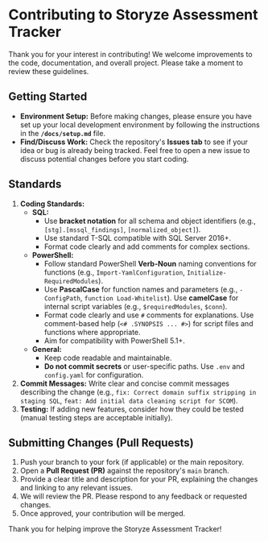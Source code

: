 # Contributing to Storyze Assessment Tracker

Thank you for your interest in contributing! We welcome improvements to the code, documentation, and overall project. Please take a moment to review these guidelines.

## Getting Started

* **Environment Setup:** Before making changes, please ensure you have set up your local development environment by following the instructions in the **`/docs/setup.md`** file.
* **Find/Discuss Work:** Check the repository's **Issues tab** to see if your idea or bug is already being tracked. Feel free to open a new issue to discuss potential changes before you start coding.

## Standards

1.  **Coding Standards:**
    * **SQL:**
        * Use **bracket notation** for all schema and object identifiers (e.g., `[stg].[mssql_findings]`, `[normalized_object]`).
        * Use standard T-SQL compatible with SQL Server 2016+.
        * Format code clearly and add comments for complex sections.
    * **PowerShell:**
        * Follow standard PowerShell **Verb-Noun** naming conventions for functions (e.g., `Import-YamlConfiguration`, `Initialize-RequiredModules`).
        * Use **PascalCase** for function names and parameters (e.g., `-ConfigPath`, `function Load-Whitelist`). Use **camelCase** for internal script variables (e.g., `$requiredModules`, `$conn`).
        * Format code clearly and use `#` comments for explanations. Use comment-based help (`<# .SYNOPSIS ... #>`) for script files and functions where appropriate.
        * Aim for compatibility with PowerShell 5.1+.
    * **General:**
        * Keep code readable and maintainable.
        * **Do not commit secrets** or user-specific paths. Use `.env` and `config.yaml` for configuration.
2.  **Commit Messages:** Write clear and concise commit messages describing the change (e.g., `fix: Correct domain suffix stripping in staging SQL`, `feat: Add initial data cleaning script for SCOM`).
3.  **Testing:** If adding new features, consider how they could be tested (manual testing steps are acceptable initially).

## Submitting Changes (Pull Requests)

1.  Push your branch to your fork (if applicable) or the main repository.
2.  Open a **Pull Request (PR)** against the repository's `main` branch.
3.  Provide a clear title and description for your PR, explaining the changes and linking to any relevant issues.
4.  We will review the PR. Please respond to any feedback or requested changes.
5.  Once approved, your contribution will be merged.

Thank you for helping improve the Storyze Assessment Tracker!